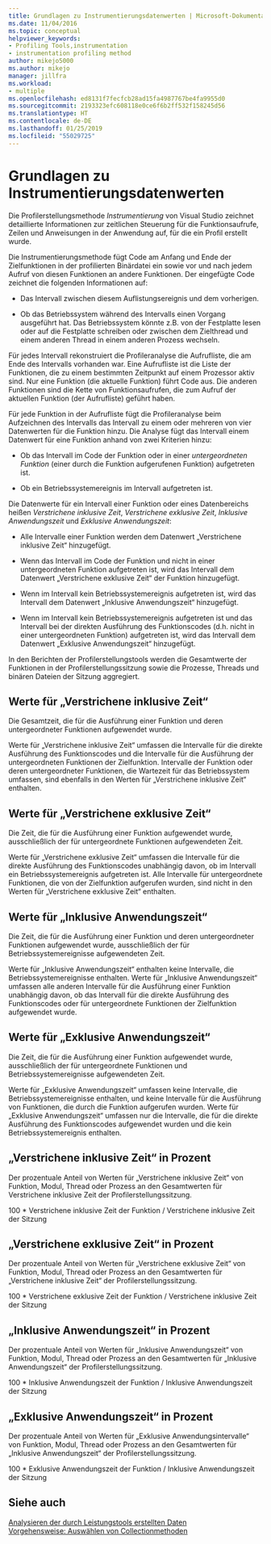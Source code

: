 ```yaml
---
title: Grundlagen zu Instrumentierungsdatenwerten | Microsoft-Dokumentation
ms.date: 11/04/2016
ms.topic: conceptual
helpviewer_keywords:
- Profiling Tools,instrumentation
- instrumentation profiling method
author: mikejo5000
ms.author: mikejo
manager: jillfra
ms.workload:
- multiple
ms.openlocfilehash: ed8131f7fecfcb28ad15fa4987767be4fa9955d0
ms.sourcegitcommit: 2193323efc608118e0ce6f6b2ff532f158245d56
ms.translationtype: HT
ms.contentlocale: de-DE
ms.lasthandoff: 01/25/2019
ms.locfileid: "55029725"
---
```

# <a name="understand-instrumentation-data-values"></a>Grundlagen zu Instrumentierungsdatenwerten

Die Profilerstellungsmethode *Instrumentierung* von Visual Studio zeichnet detaillierte Informationen zur zeitlichen Steuerung für die Funktionsaufrufe, Zeilen und Anweisungen in der Anwendung auf, für die ein Profil erstellt wurde.

Die Instrumentierungsmethode fügt Code am Anfang und Ende der Zielfunktionen in der profilierten Binärdatei ein sowie vor und nach jedem Aufruf von diesen Funktionen an andere Funktionen. Der eingefügte Code zeichnet die folgenden Informationen auf:

- Das Intervall zwischen diesem Auflistungsereignis und dem vorherigen.

- Ob das Betriebssystem während des Intervalls einen Vorgang ausgeführt hat. Das Betriebssystem könnte z.B. von der Festplatte lesen oder auf die Festplatte schreiben oder zwischen dem Zielthread und einem anderen Thread in einem anderen Prozess wechseln.

Für jedes Intervall rekonstruiert die Profileranalyse die Aufrufliste, die am Ende des Intervalls vorhanden war. Eine Aufrufliste ist die Liste der Funktionen, die zu einem bestimmten Zeitpunkt auf einem Prozessor aktiv sind. Nur eine Funktion (die aktuelle Funktion) führt Code aus. Die anderen Funktionen sind die Kette von Funktionsaufrufen, die zum Aufruf der aktuellen Funktion (der Aufrufliste) geführt haben.

Für jede Funktion in der Aufrufliste fügt die Profileranalyse beim Aufzeichnen des Intervalls das Intervall zu einem oder mehreren von vier Datenwerten für die Funktion hinzu. Die Analyse fügt das Intervall einem Datenwert für eine Funktion anhand von zwei Kriterien hinzu:

- Ob das Intervall im Code der Funktion oder in einer *untergeordneten Funktion* (einer durch die Funktion aufgerufenen Funktion) aufgetreten ist.

- Ob ein Betriebssystemereignis im Intervall aufgetreten ist.

Die Datenwerte für ein Intervall einer Funktion oder eines Datenbereichs heißen *Verstrichene inklusive Zeit*, *Verstrichene exklusive Zeit*, *Inklusive Anwendungszeit* und *Exklusive Anwendungszeit*:

- Alle Intervalle einer Funktion werden dem Datenwert „Verstrichene inklusive Zeit“ hinzugefügt.

- Wenn das Intervall im Code der Funktion und nicht in einer untergeordneten Funktion aufgetreten ist, wird das Intervall dem Datenwert „Verstrichene exklusive Zeit“ der Funktion hinzugefügt.

- Wenn im Intervall kein Betriebssystemereignis aufgetreten ist, wird das Intervall dem Datenwert „Inklusive Anwendungszeit“ hinzugefügt.

- Wenn im Intervall kein Betriebssystemereignis aufgetreten ist und das Intervall bei der direkten Ausführung des Funktionscodes (d.h. nicht in einer untergeordneten Funktion) aufgetreten ist, wird das Intervall dem Datenwert „Exklusive Anwendungszeit“ hinzugefügt.

In den Berichten der Profilerstellungstools werden die Gesamtwerte der Funktionen in der Profilerstellungssitzung sowie die Prozesse, Threads und binären Dateien der Sitzung aggregiert.

## <a name="elapsed-inclusive-values"></a>Werte für „Verstrichene inklusive Zeit“

Die Gesamtzeit, die für die Ausführung einer Funktion und deren untergeordneter Funktionen aufgewendet wurde.

Werte für „Verstrichene inklusive Zeit“ umfassen die Intervalle für die direkte Ausführung des Funktionscodes und die Intervalle für die Ausführung der untergeordneten Funktionen der Zielfunktion. Intervalle der Funktion oder deren untergeordneter Funktionen, die Wartezeit für das Betriebssystem umfassen, sind ebenfalls in den Werten für „Verstrichene inklusive Zeit“ enthalten.

## <a name="elapsed-exclusive-values"></a>Werte für „Verstrichene exklusive Zeit“

Die Zeit, die für die Ausführung einer Funktion aufgewendet wurde, ausschließlich der für untergeordnete Funktionen aufgewendeten Zeit.

Werte für „Verstrichene exklusive Zeit“ umfassen die Intervalle für die direkte Ausführung des Funktionscodes unabhängig davon, ob im Intervall ein Betriebssystemereignis aufgetreten ist. Alle Intervalle für untergeordnete Funktionen, die von der Zielfunktion aufgerufen wurden, sind nicht in den Werten für „Verstrichene exklusive Zeit“ enthalten.

## <a name="application-inclusive-values"></a>Werte für „Inklusive Anwendungszeit“

Die Zeit, die für die Ausführung einer Funktion und deren untergeordneter Funktionen aufgewendet wurde, ausschließlich der für Betriebssystemereignisse aufgewendeten Zeit.

Werte für „Inklusive Anwendungszeit“ enthalten keine Intervalle, die Betriebssystemereignisse enthalten. Werte für „Inklusive Anwendungszeit“ umfassen alle anderen Intervalle für die Ausführung einer Funktion unabhängig davon, ob das Intervall für die direkte Ausführung des Funktionscodes oder für untergeordnete Funktionen der Zielfunktion aufgewendet wurde.

## <a name="application-exclusive-values"></a>Werte für „Exklusive Anwendungszeit“

Die Zeit, die für die Ausführung einer Funktion aufgewendet wurde, ausschließlich der für untergeordnete Funktionen und Betriebssystemereignisse aufgewendeten Zeit.

Werte für „Exklusive Anwendungszeit“ umfassen keine Intervalle, die Betriebssystemereignisse enthalten, und keine Intervalle für die Ausführung von Funktionen, die durch die Funktion aufgerufen wurden. Werte für „Exklusive Anwendungszeit“ umfassen nur die Intervalle, die für die direkte Ausführung des Funktionscodes aufgewendet wurden und die kein Betriebssystemereignis enthalten.

## <a name="elapsed-inclusive-percent"></a>„Verstrichene inklusive Zeit“ in Prozent

Der prozentuale Anteil von Werten für „Verstrichene inklusive Zeit“ von Funktion, Modul, Thread oder Prozess an den Gesamtwerten für Verstrichene inklusive Zeit der Profilerstellungssitzung.

100 * Verstrichene inklusive Zeit der Funktion / Verstrichene inklusive Zeit der Sitzung

## <a name="elapsed-exclusive-percent"></a>„Verstrichene exklusive Zeit“ in Prozent

Der prozentuale Anteil von Werten für „Verstrichene exklusive Zeit“ von Funktion, Modul, Thread oder Prozess an den Gesamtwerten für „Verstrichene inklusive Zeit“ der Profilerstellungssitzung.

100 * Verstrichene exklusive Zeit der Funktion / Verstrichene inklusive Zeit der Sitzung

## <a name="application-inclusive-percent"></a>„Inklusive Anwendungszeit“ in Prozent

Der prozentuale Anteil von Werten für „Inklusive Anwendungszeit“ von Funktion, Modul, Thread oder Prozess an den Gesamtwerten für „Inklusive Anwendungszeit“ der Profilerstellungssitzung.

100 * Inklusive Anwendungszeit der Funktion / Inklusive Anwendungszeit der Sitzung

## <a name="application-exclusive-percent"></a>„Exklusive Anwendungszeit“ in Prozent

Der prozentuale Anteil von Werten für „Exklusive Anwendungsintervalle“ von Funktion, Modul, Thread oder Prozess an den Gesamtwerten für „Inklusive Anwendungszeit“ der Profilerstellungssitzung.

100 * Exklusive Anwendungszeit der Funktion / Inklusive Anwendungszeit der Sitzung

## <a name="see-also"></a>Siehe auch

[Analysieren der durch Leistungstools erstellten Daten](../profiling/analyzing-performance-tools-data.md)  
[Vorgehensweise: Auswählen von Collectionmethoden](../profiling/how-to-choose-collection-methods.md)